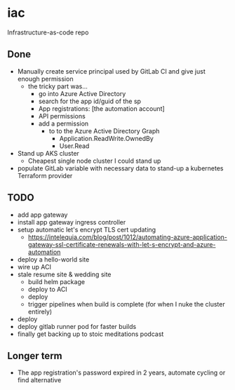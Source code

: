 # iac
Infrastructure-as-code repo

## Done
* Manually create service principal used by GitLab CI and give just enough permission
  * the tricky part was...
    * go into Azure Active Directory
    * search for the app id/guid of the sp
    * App registrations: [the automation account]
    * API permissions
    * add a permission
      * to to the Azure Active Directory Graph
        * Application.ReadWrite.OwnedBy
        * User.Read
* Stand up AKS cluster
  * Cheapest single node cluster I could stand up
* populate GitLab variable with necessary data to stand-up a kubernetes Terraform provider

## TODO
* add app gateway
* install app gateway ingress controller
* setup automatic let's encrypt TLS cert updating
  * https://intelequia.com/blog/post/1012/automating-azure-application-gateway-ssl-certificate-renewals-with-let-s-encrypt-and-azure-automation
* deploy a hello-world site
* wire up ACI
* stale resume site & wedding site
  * build helm package
  * deploy to ACI
  * deploy
  * trigger pipelines when build is complete (for when I nuke the cluster entirely)
* deploy 
* deploy gitlab runner pod for faster builds
* finally get backing up to stoic meditations podcast

## Longer term
* The app registration's password expired in 2 years, automate cycling or find alternative
